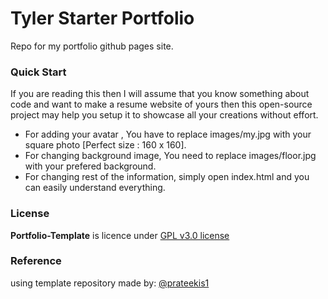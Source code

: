 
# Tyler Starter Portfolio
Repo for my portfolio github pages site. 

### Quick Start
If you are reading this then I will assume that you know something about code and want to make a resume website of yours then this open-source project may help you setup it to showcase all your creations without effort.
- For adding your avatar , You have to replace images/my.jpg with your square photo [Perfect size : 160 x 160].
- For changing background image, You need to replace images/floor.jpg with your prefered background.
- For changing rest of the information, simply open index.html and you can easily understand everything.

### License
**Portfolio-Template** is licence under [GPL v3.0 license](https://www.gnu.org/licenses/gpl-3.0.en.html)

### Reference
using template repository made by: [@prateekis1](https://twitter.com/prateekis1)
